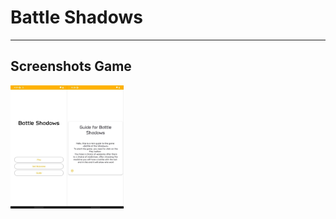 # Battle Shadows

____
## Screenshots Game
<center>
<div style="display:flex;">
<img src="docs/game-menu.jpg" alt="ui_diary" width="18%"/>
<img src="docs/guide.jpg" alt="ui_diary" width="18%"/>
</div>
</center>
